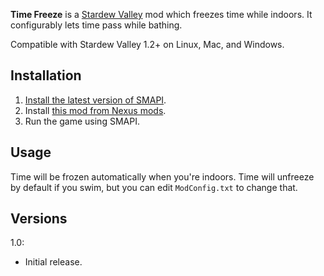 **Time Freeze** is a [Stardew Valley](http://stardewvalley.net/) mod which freezes time while
indoors. It configurably lets time pass while bathing.

Compatible with Stardew Valley 1.2+ on Linux, Mac, and Windows.

## Installation
1. [Install the latest version of SMAPI](https://github.com/Pathoschild/SMAPI/releases).
2. Install [this mod from Nexus mods](http://www.nexusmods.com/stardewvalley/mods/973).
3. Run the game using SMAPI.

## Usage
Time will be frozen automatically when you're indoors. Time will unfreeze by default if you swim,
but you can edit `ModConfig.txt` to change that.

## Versions
1.0:
* Initial release.
